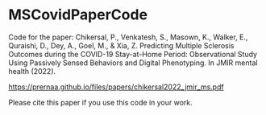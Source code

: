 # MSCovidPaperCode

Code for the paper: 
Chikersal, P., Venkatesh, S., Masown, K., Walker, E., Quraishi, D., Dey, A., Goel, M., & Xia, Z. Predicting Multiple Sclerosis Outcomes during the COVID-19 Stay-at-Home Period: Observational Study Using Passively Sensed Behaviors and Digital Phenotyping. In JMIR mental health (2022).

https://prernaa.github.io/files/papers/chikersal2022_jmir_ms.pdf

Please cite this paper if you use this code in your work.
